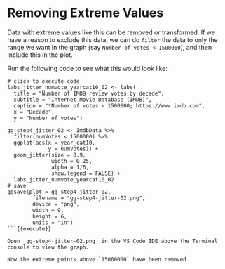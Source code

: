 # Removing Extreme Values

Data with extreme values like this can be removed or transformed. If we have a reason to exclude this data, we can do `filter` the data to only the range we want in the graph (say `Number of votes < 1500000`), and then include this in the plot.

Run the following code to see what this would look like:

```
# click to execute code
labs_jitter_numvote_yearcat10_02 <- labs(
  title = "Number of IMDB review votes by decade",
  subtitle = "Internet Movie Database (IMDB)",
  caption = "*Number of votes < 1500000; https://www.imdb.com",
  x = "Decade",
  y = "Number of votes")

gg_step4_jitter_02 <- ImdbData %>%
  filter(numVotes < 1500000) %>%
  ggplot(aes(x = year_cat10,
             y = numVotes)) +
  geom_jitter(size = 0.9,
              width = 0.25,
              alpha = 1/6,
              show.legend = FALSE) +
  labs_jitter_numvote_yearcat10_02
# save
ggsave(plot = gg_step4_jitter_02,
        filename = "gg-step4-jitter-02.png",
        device = "png",
        width = 9,
        height = 6,
        units = "in")
```{{execute}}

Open _gg-step4-jitter-02.png_ in the VS Code IDE above the Terminal console to view the graph.

Now the extreme points above `15000000` have been removed.
